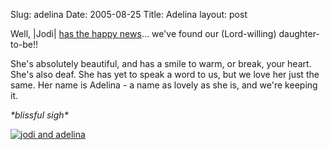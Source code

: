 Slug: adelina
Date: 2005-08-25
Title: Adelina
layout: post

Well, |Jodi| <a href="http://speakshermind.redmonk.net/index.php/archives/2005/08/23/our-god-is-faithful">has the happy news</a>... we&#39;ve found our (Lord-willing) daughter-to-be!!

She&#39;s absolutely beautiful, and has a smile to warm, or break, your heart. She&#39;s also deaf. She has yet to speak a word to us, but we love her just the same. Her name is Adelina - a name as lovely as she is, and we&#39;re keeping it.

*\*blissful sigh\**

<a href="http://speakshermind.redmonk.net/mt/mt-static/uploads/jodiAdelina.jpg" title="jodi and adelina"><img alt="jodi and adelina" src="https://speakshermind.redmonk.net/mt/mt-static/uploads/thumb-jodiAdelina.jpg" /></a>
